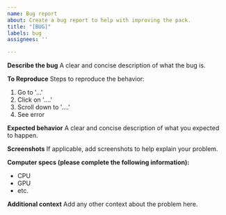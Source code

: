 ```yaml
---
name: Bug report
about: Create a bug report to help with improving the pack.
title: "[BUG]"
labels: bug
assignees: ''

---
```


**Describe the bug**
A clear and concise description of what the bug is.

**To Reproduce**
Steps to reproduce the behavior:
1. Go to '...'
2. Click on '....'
3. Scroll down to '....'
4. See error

**Expected behavior**
A clear and concise description of what you expected to happen.

**Screenshots**
If applicable, add screenshots to help explain your problem.

**Computer specs (please complete the following information):**
 - CPU
 - GPU
 - etc.

**Additional context**
Add any other context about the problem here.
